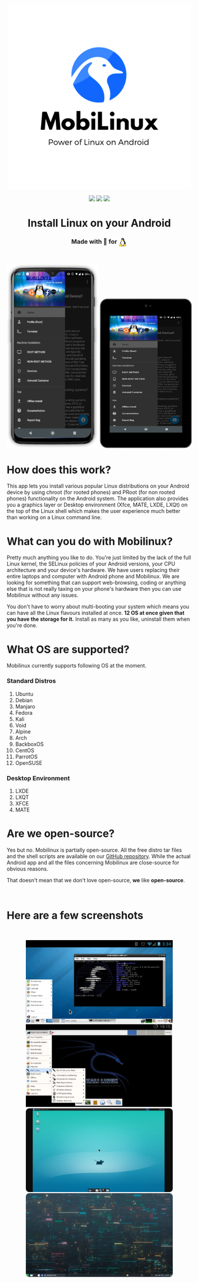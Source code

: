 <p align="center">
<img src="https://github.com/MobilinuxApp/Mobiconsole-CLI/blob/master/Assets/Mobilinux.png">
</p>

<p align="center">
  <a href="https://sourceforge.net/p/mobilinuxapp/discussion/"><img src="https://img.shields.io/badge/Questions%3F-Join%20our%20forum-blue?style=flat-square"></a>
  <a href="https://mobilinux.weebly.com/"><img src="https://img.shields.io/badge/website-Visit%20Our%20Website-blue"></a>
  <a href="https://github.com/MobilinuxApp/Mobiconsole-CLI"><img src="https://img.shields.io/badge/Download-GitHub%20Releases-orange?style=flat-square&logo=github"></a>
  
  
<br>
<h1 align="center">Install Linux on your Android </h1>
<h3 align="center">Made with 💝 for <img src="https://raw.githubusercontent.com/anythingcodes/slack-emoji-for-techies/gh-pages/emoji/tux.png" align="top" width="24"/></h3>
<br>

<p align="center">
  <img src="https://github.com/MobilinuxApp/Mobiconsole-CLI/blob/master/Assets/oneplus.png" width="250">
  <img src="https://github.com/MobilinuxApp/Mobiconsole-CLI/blob/master/Assets/nexus7.png" width="250">
 </p>

# How does this work?
This app lets you install various popular Linux distributions on your Android device by using chroot (for rooted phones) and PRoot (for non rooted phones) functionality on the Android system. The application also provides you a graphics layer or Desktop environment (Xfce, MATE, LXDE, LXQt) on the top of the Linux shell which makes the user experience much better than working on a Linux command line.

# What can you do with Mobilinux?
Pretty much anything you like to do. You're just limited by the lack of the full Linux kernel, the SELinux policies of your Android versions, your CPU architecture and your device's hardware. We have users replacing their entire laptops and computer with Android phone and Mobilinux. We are looking for something that can support web-browsing, coding or anything else that is not really taxing on your phone's hardware then you can use Mobilinux without any issues.

You don't have to worry about multi-booting your system which means you can have all the Linux flavours installed at once. **12 OS at once given that you have the storage for it.** Install as many as you like, uninstall them when you're done.


# What OS are supported?
Mobilinux currently supports following OS at the moment.
### Standard Distros
1. Ubuntu
2. Debian
3. Manjaro
4. Fedora
5. Kali
6. Void
7. Alpine
8. Arch
9. BackboxOS
10. CentOS
11. ParrotOS
12. OpenSUSE

### Desktop Environment
1. LXDE
2. LXQT
3. XFCE
4. MATE

# Are we open-source? 


Yes but no. Mobilinux is partially open-source. All the free distro tar files and the shell scripts are available on our [GitHub repository](https://github.com/MobilinuxApp/Mobiconsole-CLI/). While the actual Android app and all the files concerning Mobilinux are close-source for obvious reasons.

That doesn't mean that we don't love open-source, **we** like **open-source**.

<br>

# Here are a few screenshots

<br>

<p align="center">
<img src="https://github.com/MobilinuxApp/Mobiconsole-CLI/blob/master/Assets/fedora.png" width="400" >
<img src="https://github.com/MobilinuxApp/Mobiconsole-CLI/blob/master/Assets/screenshot11.png" width="400" >
<img src="https://raw.githubusercontent.com/imprakharshukla/Readme-Resources/master/example/example3.png" width="400" >
<img src="https://raw.githubusercontent.com/imprakharshukla/Readme-Resources/master/example/example4.png" width="400" >
</p>
